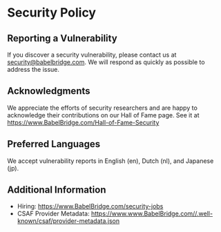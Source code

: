 # Security Policy

## Reporting a Vulnerability

If you discover a security vulnerability, please contact us at <security@babelbridge.com>. We will respond as quickly as possible to address the issue.

## Acknowledgments

We appreciate the efforts of security researchers and are happy to acknowledge their contributions on our Hall of Fame page.
See it at <https://www.BabelBridge.com/Hall-of-Fame-Security>

## Preferred Languages

We accept vulnerability reports in English (en), Dutch (nl), and Japanese (jp).

## Additional Information

- Hiring: <https://www.BabelBridge.com/security-jobs>
- CSAF Provider Metadata: <https://www.www.BabelBridge.com//.well-known/csaf/provider-metadata.json>
